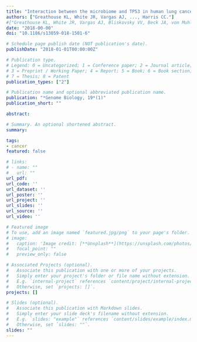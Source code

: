 ```yaml
---
title: "Interaction between the microbiome and TP53 in human lung cancer"
authors: ["Greathouse KL, White JR, Vargas AJ, ..., Harris CC."]
#["Greathouse KL, White JR, Vargas AJ, Bliskovsky VV, Beck JA, von Muhlinen N, Polley EC, Bowman ED, Khan MA, Robles AI, Cooks T, Ryan BM, Padgett N, Dzutsev AH, Trinchieri G, Pineda MA, Bilke S, Meltzer PS, Hokenstad AN, Stickrod TM, Walther-Antonio MR, Earl JP, Mell JC, Krol JE, Balashov SV, Bhat AS, Ehrlich GD, Valm A, Deming C, Conlan S, Oh J, Segre JA, Harris CC."]
date: "2018-00-00"
doi: "10.1186/s13059-018-1501-6"

# Schedule page publish date (NOT publication's date).
publishDate: "2018-01-01T00:00:00Z"

# Publication type.
# Legend: 0 = Uncategorized; 1 = Conference paper; 2 = Journal article;
# 3 = Preprint / Working Paper; 4 = Report; 5 = Book; 6 = Book section;
# 7 = Thesis; 8 = Patent
publication_types: ["2"]

# Publication name and optional abbreviated publication name.
publication: "*Genome Biology, 19*(1)"
publication_short: ""

abstract: 

# Summary. An optional shortened abstract.
summary: 

tags:
- cancer
featured: false

# links:
# - name: ""
#   url: ""
url_pdf: 
url_code: ''
url_dataset: ''
url_poster: ''
url_project: ''
url_slides: ''
url_source: ''
url_video: ''

# Featured image
# To use, add an image named `featured.jpg/png` to your page's folder. 
# image:
#   caption: 'Image credit: [**Unsplash**](https://unsplash.com/photos/jdD8gXaTZsc)'
#   focal_point: ""
#   preview_only: false

# Associated Projects (optional).
#   Associate this publication with one or more of your projects.
#   Simply enter your project's folder or file name without extension.
#   E.g. `internal-project` references `content/project/internal-project/index.md`.
#   Otherwise, set `projects: []`.
projects: []

# Slides (optional).
#   Associate this publication with Markdown slides.
#   Simply enter your slide deck's filename without extension.
#   E.g. `slides: "example"` references `content/slides/example/index.md`.
#   Otherwise, set `slides: ""`.
slides: ""
---
```


